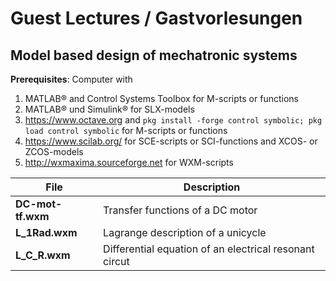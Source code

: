# Guest Lectures / Gastvorlesungen

## Model based design of mechatronic systems

**Prerequisites**: Computer with

1. MATLAB® and Control Systems Toolbox for M-scripts or functions
2. MATLAB® und Simulink® for SLX-models
3. https://www.octave.org and `pkg install -forge control symbolic; pkg load control symbolic` for M-scripts or functions
4. https://www.scilab.org/ for SCE-scripts or SCI-functions and XCOS- or ZCOS-models
5. http://wxmaxima.sourceforge.net for WXM-scripts

File | Description
--- | ---
**DC-mot-tf.wxm** | Transfer functions of a DC motor
**L_1Rad.wxm** | Lagrange description of a unicycle
**L_C_R.wxm** | Differential equation of an electrical resonant circut
